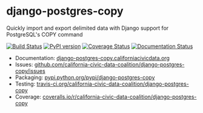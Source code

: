# django-postgres-copy

Quickly import and export delimited data with Django support for PostgreSQL's COPY command

[![Build Status](https://travis-ci.org/california-civic-data-coalition/django-postgres-copy.svg?branch=master)](https://travis-ci.org/california-civic-data-coalition/django-postgres-copy)
[![PyPI version](https://badge.fury.io/py/django-postgres-copy.svg)](http://badge.fury.io/py/django-postgres-copy)
[![Coverage Status](https://coveralls.io/repos/california-civic-data-coalition/django-postgres-copy/badge.svg?branch=master)](https://coveralls.io/r/california-civic-data-coalition/django-postgres-copy?branch=master)
[![Documentation Status](https://readthedocs.org/projects/django-postgres-copy/badge/?version=latest)](https://django-postgres-copy.californiacivicdata.org/)

* Documentation: [django-postgres-copy.californiacivicdata.org](http://django-postgres-copy.californiacivicdata.org)
* Issues: [github.com/california-civic-data-coalition/django-postgres-copy/issues](https://github.com/california-civic-data-coalition/django-postgres-copy/issues)
* Packaging: [pypi.python.org/pypi/django-postgres-copy](https://pypi.python.org/pypi/django-postgres-copy)
* Testing: [travis-ci.org/california-civic-data-coalition/django-postgres-copy](https://travis-ci.org/california-civic-data-coalition/django-postgres-copy)
* Coverage: [coveralls.io/r/california-civic-data-coalition/django-postgres-copy](https://coveralls.io/r/california-civic-data-coalition/django-postgres-copy)
